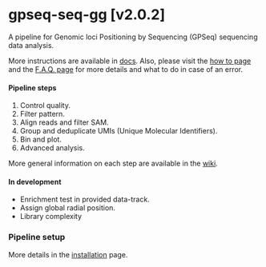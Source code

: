 gpseq-seq-gg \[v2.0.2]
===

A pipeline for Genomic loci Positioning by Sequencing (GPSeq) sequencing data analysis.

More instructions are available in [docs](docs/). Also, please visit the [how to page](docs/how-to/) and the [F.A.Q. page](docs/faq/) for more details and what to do in case of an error.

#### Pipeline steps

1. Control quality.
2. Filter pattern.
3. Align reads and filter SAM.
4. Group and deduplicate UMIs (Unique Molecular Identifiers).
5. Bin and plot.
6. Advanced analysis.

More general information on each step are available in the [wiki](https://github.com/ggirelli/gpseq-seq-gg/wiki).

#### In development

* Enrichment test in provided data-track.
* Assign global radial position.
* Library complexity

### Pipeline setup

More details in the [installation](./INSTALL.md) page.

